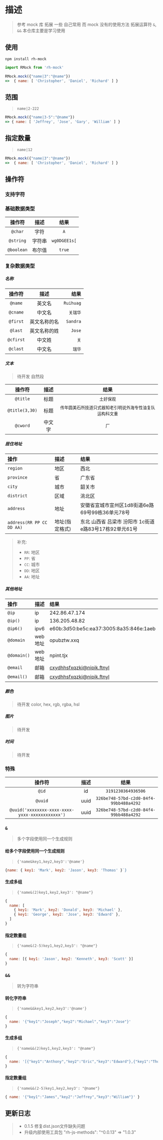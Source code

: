 # 描述

> 参考 mock 库
> 拓展 一些 自己常用 而 mock 没有的使用方法
> 拓展运算符 `&`, `&&`
> 本仓库主要是学习使用

## 使用

```shell
npm install rh-mock
```

```js
import RMock from 'rh-mock'

RMock.mock({"name|3":"@name"})
=>  { name: [ 'Christopher', 'Daniel', 'Richard' ] }
```

## 范围

> `name|2-222`

```js
RMock.mock({"name|3-5":"@name"})
=> { name: [ 'Jeffrey', 'Jose', 'Gary', 'William' ] }
```

## 指定数量

> `name|12`

```js
RMock.mock({"name|3":"@name"})
=>  { name: [ 'Christopher', 'Daniel', 'Richard' ] }
```

## 操作符

### 支持字符

### 基础数据类型

|   操作符   |  描述  |     结果     |
| :--------: | :----: | :----------: |
|  `@char`   |  字符  |     `A`      |
| `@string`  | 字符串 | `wg0DGEE1s[` |
| `@boolean` | 布尔值 |    `true`    |

### 复杂数据类型

##### 名称

|  操作符   |     描述     |      结果 |
| :-------: | :----------: | --------: |
|  `@name`  |    英文名    | `Ruihuag` |
| `@cname`  |    中文名    |  `关瑞华` |
| `@first`  | 英文名称的名 |  `Sandra` |
|  `@last`  | 英文名称的姓 |    `Jose` |
| `@cfirst` |    中文姓    |      `关` |
| `@clast`  |    中文名    |    `瑞华` |

##### 文本

> 待开发 自然段

|     操作符     |  描述  |                            结果                            |
| :------------: | :----: | :--------------------------------------------------------: |
|    `@title`    |  标题  |                         `土好保观`                         |
| `@title(3,30)` |  标题  | `传年圆美石所技道只式器知老引明说外海专性油复队运构科文重` |
|    `@cword`    | 中文字 |                            `厂`                            |

##### 居住地址

|操作|描述|结果|
|:----|:----|:----|
| `region` | 地区 |西北|
| `province` | 省 | 广东省|
| `city` | 城市| 韶关市|
| `district` | 区域 |洮北区|
| `address`| 地址 | 安徽省宣城市宣州区1d8街道6e路69号99栋36单元78号 |
| `address(RR PP CC DD AA)`|地址(指定格式)| 东北 山西省 吕梁市 汾阳市 1c街道e路83号17栋92单元61号|
> 补充:
>
> - `RR`: 地区  
> - `PP`: 省
> - `CC`: 城市
> - `DD`: 地区
> - `AA`: 地址

##### 其他地址

| 操作        | 描述    | 结果                                    |
| :---------- | :------ | :-------------------------------------- |
| `@ip`       | ip      | 242.86.47.174                           |
| `@ip()`     | ip      | 136.205.48.82                           |
| `@ip6()`    | ipv6    | e60b:3d50:be5c:ea37:3005:8a35:846e:1aeb |
| `@domain`   | web地址 | opubztw.xxq                             |
| `@domain()` | web地址 | npint.tjx                               |
| `@email`    | 邮箱    | cxydhhsfxqzki@nipik.ftnyl               |
| `@email()`  | 邮箱    | cxydhhsfxqzki@nipik.ftnyl               |

##### 颜色

> 待开发
> color, hex, rgb, rgba, hsl

##### 图片

> 待开发

##### 时间

> 待开发

### 特殊

|                     操作符                      | 描述  |                  结果                  |
| :---------------------------------------------: | :---: | :------------------------------------: |
|                      `@id`                      |  id   |           `3191230364936506`           |
|                     `@uuid`                     | uuid  | `326be748-57bd-c2d0-84f4-99bb488a4292` |
| `@uuid('xxxxxxxx-xxxx-xxxx-yxxx-xxxxxxxxxxxx')` | uuid  | `326be748-57bd-c2d0-84f4-99bb488a4292` |

### `&`

> 多个字段使用同一个生成规则

#### 给多个字段使用同一个生成规则

> `{'name&key1,key2,key3':'@name'}`

```js
{name: { key1: 'Mark', key2: 'Jason', key3: 'Thomas' }`}
```

#### 生成多组

> `{'name&(2)key1,key2,key3': "@name"}`

```js
{
  name: [
    { key1: 'Mark', key2: 'Donald', key3: 'Michael' },
    { key1: 'George', key2: 'Jose', key3: 'Edward' },
  ]
}
```

#### 指定数量组

> `{'name&(2-5)key1,key2,key3': "@name"}`

```js
{
  name: [{ key1: 'Jason', key2: 'Kenneth', key3: 'Scott' }]
}
```

### `&&`

> 转为字符串

#### 转化字符串

> `{'name&&key1,key2,key3':'@name'}`

```js
{
  name: '{"key1":"Joseph","key2":"Michael","key3":"Jose"}'
}
```

#### 生成多组

> `{'name&&(2)key1,key2,key3': "@name"}`

```js
{
  name: '[{"key1":"Anthony","key2":"Eric","key3":"Edward"},{"key1":"Thomas","key2":"Eric","key3":"Edward"}]'
}
```

#### 指定数量组

> `{'name&&(2-5)key1,key2,key3': "@name"}`

```js
{ name: '{"key1":"James","key2":"Jeffrey","key3":"William"}' }
```

## 更新日志

> - 0.1.5 修复dist.json文件缺失问题
> - 升级内部使用工具包 "rh-js-methods": "^0.0.13" => "1.0.3"
